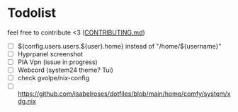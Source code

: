 # Todolist

feel free to contribute <3 ([CONTRIBUTING.md](CONTRIBUTING.md))

- [ ] ${config.users.users.${user}.home} instead of "/home/${username}"
- [ ] Hyprpanel screenshot
- [ ] PIA Vpn (issue in progress)
- [ ] Webcord (system24 theme? Tui)
- [ ] check gvolpe/nix-config
- [ ] <https://github.com/isabelroses/dotfiles/blob/main/home/comfy/system/xdg.nix>
